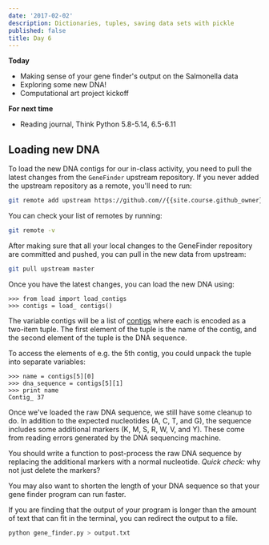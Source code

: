 ```yaml
---
date: '2017-02-02'
description: Dictionaries, tuples, saving data sets with pickle
published: false
title: Day 6
---
```


**Today**

* Making sense of your gene finder's output on the Salmonella data
* Exploring some new DNA!
* Computational art project kickoff

**For next time**

* Reading journal, Think Python 5.8-5.14, 6.5-6.11

## Loading new DNA

To load the new DNA contigs for our in-class activity, you need to pull the
latest changes from the `GeneFinder` upstream repository. If you never added
the upstream repository as a remote, you'll need to run:

``` bash
git remote add upstream https://github.com//{{site.course.github_owner}})/GeneFinder.git
```

You can check your list of remotes by running:

``` bash
git remote -v
```

After making sure that all your local changes to the GeneFinder repository are
committed and pushed, you can pull in the new data from upstream:

``` bash
git pull upstream master
```

Once you have the latest changes, you can load the new DNA using:

```
>>> from load import load_contigs
>>> contigs = load_ contigs()
```

The variable contigs will be a list of
[contigs](https://en.wikipedia.org/wiki/Contig) where each is encoded as a
two-item tuple. The first element of the tuple is the name of the contig, and
the second element of the tuple is the DNA sequence.

To access the elements of e.g. the 5th contig, you could unpack the tuple into
separate variables:

```
>>> name = contigs[5][0]
>>> dna_sequence = contigs[5][1]
>>> print name
Contig_ 37
```

Once we've loaded the raw DNA sequence, we still have some cleanup to do. In
addition to the expected nucleotides (A, C, T, and G), the sequence includes
some additional markers (K, M, S, R, W, V, and Y). These come from reading
errors generated by the DNA sequencing machine.

You should write a function to post-process the raw DNA sequence by replacing
the additional markers with a normal nucleotide. _Quick check:_  why not just
delete the markers?

You may also want to shorten the length of your DNA sequence so that your gene
finder program can run faster.

If you are finding that the output of your program is longer than the amount
of text that can fit in the terminal, you can redirect the output to a file.

``` bash
python gene_finder.py > output.txt
```
